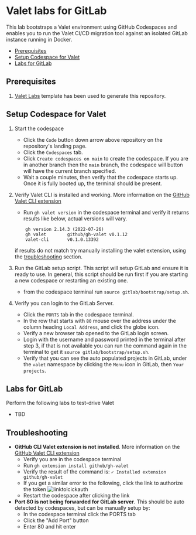 # Valet labs for GitLab

This lab bootstraps a Valet environment using GitHub Codespaces and enables you to run the Valet CI/CD migration tool against an isolated GitLab instance running in Docker. 

- [Prerequisites](#prerequisites)
- [Setup Codespace for Valet](#setup-codespace-for-valet)
- [Labs for GitLab](#labs-for-gitlab)


## Prerequisites
1. [Valet Labs](https://github.com/valet-customers/labs) template has been used to generate this repository.

## Setup Codespace for Valet

1. Start the codespace
    - Click the `Code` button down arrow above repository on the repository's landing page.
    - Click the `Codespaces` tab.
    - Click `Create codespaces on main` to create the codespace. If you are in another branch then the `main` branch, the codespace will button will have the current branch specified.
    - Wait a couple minutes, then verify that the codespace starts up. Once it is fully booted up, the terminal should be present.
2. Verify Valet CLI is installed and working. More information on the [GitHub Valet CLI extension](https://github.com/github/gh-valet)
    -  Run `gh valet version` in the codespace terminal and verify it returns results like below, actual versions will vary.
    ```
        gh version 2.14.3 (2022-07-26)
        gh valet        github/gh-valet v0.1.12
        valet-cli       v0.1.0.13392
    ```
    if results do not match try manually installing the valet extension, using the [troubleshooting](#troubleshooting) section.
    
3. Run the GitLab setup script.  This script will setup GitLab and ensure it is ready to use.  In general, this script should be run first if you are starting a new codespace or restarting an existing one.  
   -  from the codespace terminal run `source gitlab/bootstrap/setup.sh`.

4. Verify you can login to the GitLab Server.
   - Click the `PORTS` tab in the codespace terminal.
   - In the row that starts with `80` mouse over the address under the column heading `Local Address`, and click the globe icon.
   - Verify a new browser tab opened to the GitLab login screen.
   - Login with the username and password printed in the terminal after step 3, if that is not available you can run the command again in the terminal to get it `source gitlab/bootstrap/setup.sh`.
   - Verify that you can see the auto populated projects in GitLab, under the `valet` namespace by clicking the `Menu` icon in GitLab, then `Your projects`.

## Labs for GitLab
Perform the following labs to test-drive Valet
- TBD

## Troubleshooting
-  **GitHub CLI Valet extension is not installed**. More information on the [GitHub Valet CLI extension](https://github.com/github/gh-valet)
   -  Verify you are in the codespace terminal
   -  Run `gh extension install github/gh-valet`
   -  Verify the result of the command is: `✓ Installed extension github/gh-valet`
   -  If you get a similar error to the following, click the link to authorize the token
      ![linktolcickauth](https://user-images.githubusercontent.com/26442605/169588015-9414404f-82b6-4d0f-89d4-5f0e6941b029.png)
   - Restart the codespace after clicking the link
- **Port 80 is not being forwarded for GitLab server**. This should be auto detected by codespaces, but can be manually setup by:
  - In the codespace terminal click the PORTS tab
  - Click the "Add Port" button
  - Enter 80 and hit enter
